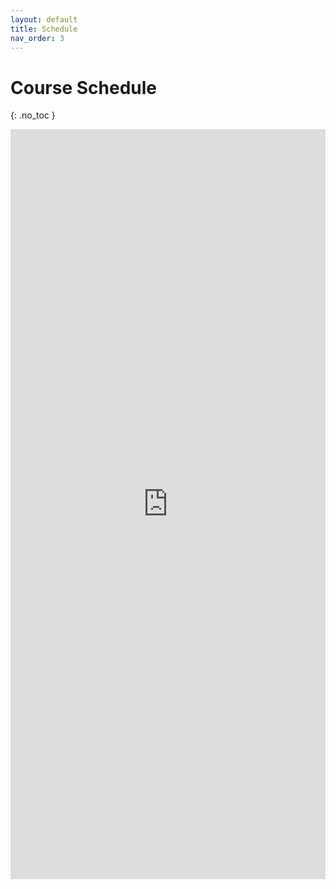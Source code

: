 ```yaml
---
layout: default
title: Schedule
nav_order: 3
---
```


# Course Schedule
{: .no_toc }

<iframe src="https://docs.google.com/spreadsheets/d/e/2PACX-1vT_wst70PT269qDxctPHYLLhZtdabk-5bM9idJqfFWFklC0DwH66RPYZanb6IIjs88KzGUUBnWwphvj/pubhtml?gid=0&amp;single=true&amp;widget=true&amp;headers=false" frameborder="0" style="overflow:hidden;height:1200;width:100%" height="1300" width="100%"></iframe>